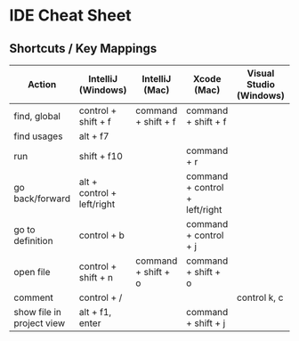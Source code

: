 # IDE Cheat Sheet #


## Shortcuts / Key Mappings ##

 | Action                    | IntelliJ (Windows)         | IntelliJ (Mac)      | Xcode (Mac)           | Visual Studio (Windows) |  Eclipse (Windows) |
 | ------------------------- | -------------------------- | ------------------- | --------------------- | --- | ----------------- |
 | find, global              | control + shift + f        | command + shift + f | command + shift + f   |     |                   |
 | find usages               | alt + f7                   |                |                       |     |                   |
 | run                       | shift + f10                |                | command + r           |     |                   |
 | go back/forward           | alt + control + left/right |                | command + control + left/right |     | alt + left/right |
 | go to definition          | control + b                |                | command + control + j |     | f3              |
 | open file                 | control + shift + n        | command + shift + o | command + shift + o   |     | alt + shift + r |
 | comment                   | control + /                |                |                       | control k, c |        |
 | show file in project view | alt + f1, enter            |                | command + shift + j   |     |                 |
 
 
